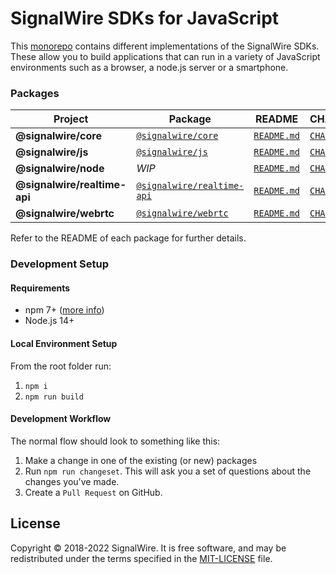 # SignalWire SDKs for JavaScript

This [monorepo](https://en.wikipedia.org/wiki/Monorepo) contains different implementations of the SignalWire SDKs. These allow you to build applications that can run in a variety of JavaScript environments such as a browser, a node.js server or a smartphone.

### Packages

| Project                      | Package                                                                              | README                                         | CHANGELOG                                            |
| ---------------------------- | ------------------------------------------------------------------------------------ | ---------------------------------------------- | ---------------------------------------------------- |
| **@signalwire/core**         | [`@signalwire/core`](https://www.npmjs.com/package/@signalwire/core)                 | [`README.md`](packages/core/README.md)         | [`CHANGELOG.md`](packages/core/CHANGELOG.md)         |
| **@signalwire/js**           | [`@signalwire/js`](https://www.npmjs.com/package/@signalwire/js)                     | [`README.md`](packages/js/README.md)           | [`CHANGELOG.md`](packages/js/CHANGELOG.md)           |
| **@signalwire/node**         | _WIP_                                                                                | [`README.md`](packages/node/README.md)         | [`CHANGELOG.md`](packages/node/CHANGELOG.md)         |
| **@signalwire/realtime-api** | [`@signalwire/realtime-api`](https://www.npmjs.com/package/@signalwire/realtime-api) | [`README.md`](packages/realtime-api/README.md) | [`CHANGELOG.md`](packages/realtime-api/CHANGELOG.md) |
| **@signalwire/webrtc**       | [`@signalwire/webrtc`](https://www.npmjs.com/package/@signalwire/webrtc)             | [`README.md`](packages/webrtc/README.md)       | [`CHANGELOG.md`](packages/webrtc/CHANGELOG.md)       |

Refer to the README of each package for further details.

### Development Setup

#### Requirements

- npm 7+ ([more info](https://docs.npmjs.com/cli/v7/using-npm/workspaces))
- Node.js 14+

#### Local Environment Setup

From the root folder run:

1. `npm i`
2. `npm run build`

#### Development Workflow

The normal flow should look to something like this:

1. Make a change in one of the existing (or new) packages
2. Run `npm run changeset`. This will ask you a set of questions about the changes you've made.
3. Create a `Pull Request` on GitHub.

## License

Copyright © 2018-2022 SignalWire. It is free software, and may be redistributed under the terms specified in the [MIT-LICENSE](https://github.com/signalwire/signalwire-js/blob/master/LICENSE) file.
